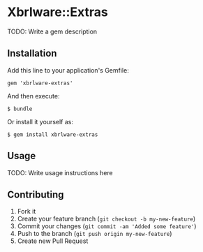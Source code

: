 # Xbrlware::Extras

TODO: Write a gem description

## Installation

Add this line to your application's Gemfile:

    gem 'xbrlware-extras'

And then execute:

    $ bundle

Or install it yourself as:

    $ gem install xbrlware-extras

## Usage

TODO: Write usage instructions here

## Contributing

1. Fork it
2. Create your feature branch (`git checkout -b my-new-feature`)
3. Commit your changes (`git commit -am 'Added some feature'`)
4. Push to the branch (`git push origin my-new-feature`)
5. Create new Pull Request
